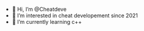 - 👋 Hi, I’m @Cheatdeve
- 👀 I’m interested in cheat developement since 2021
- 🌱 I’m currently learning c++


